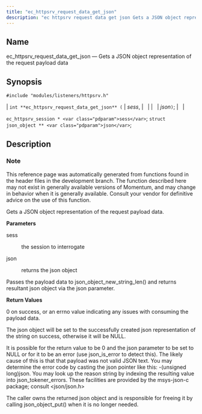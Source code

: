 ```yaml
---
title: "ec_httpsrv_request_data_get_json"
description: "ec httpsrv request data get json Gets a JSON object representation of the request payload data int ec httpsrv request data get json sess json ec httpsrv session sess struct json object json This reference page was automatically generated from functions found in the header files in the development branch..."
---
```


<a name="apis.ec_httpsrv_request_data_get_json"></a> 
## Name

ec_httpsrv_request_data_get_json — Gets a JSON object representation of the request payload data

## Synopsis

`#include "modules/listeners/httpsrv.h"`

| `int **ec_httpsrv_request_data_get_json** (` | <var class="pdparam">sess</var>, |   |
|   | <var class="pdparam">json</var>`)`; |   |

`ec_httpsrv_session * <var class="pdparam">sess</var>`;
`struct json_object ** <var class="pdparam">json</var>`;<a name="idp52788080"></a> 
## Description

### Note

This reference page was automatically generated from functions found in the header files in the development branch. The function described here may not exist in generally available versions of Momentum, and may change in behavior when it is generally available. Consult your vendor for definitive advice on the use of this function.

Gets a JSON object representation of the request payload data.

**<a name="idp52790976"></a> Parameters**

<dl class="variablelist">

<dt>sess</dt>

<dd>

the session to interrogate

</dd>

<dt>json</dt>

<dd>

returns the json object

</dd>

</dl>

Passes the payload data to json_object_new_string_len() and returns resultant json object via the json parameter.

**<a name="idp52796112"></a> Return Values**

0 on success, or an errno value indicating any issues with consuming the payload data.

The json object will be set to the successfully created json representation of the string on success, otherwise it will be NULL.

It is possible for the return value to be 0 and the json parameter to be set to NULL or for it to be an error (use json_is_error to detect this). The likely cause of this is that that payload was not valid JSON text. You may determine the error code by casting the json pointer like this: -(unsigned long)json. You may look up the reason string by indexing the resulting value into json_tokener_errors. These facilities are provided by the msys-json-c package; consult <json/json.h>

The caller owns the returned json object and is responsible for freeing it by calling json_object_put() when it is no longer needed.